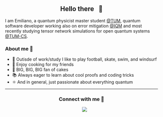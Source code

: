 <h2 align="center"> Hello there &nbsp; 👋 </h2>

I am Emiliano, a quantum physicist master student [@TUM](https://www.ph.tum.de/academics/msc/qst/qst/), quantum software developer working also on error mitigation [@IQM](https://www.meetiqm.com) and most recently studying tensor network simulations for open quantum systems [@TUM-CS](https://www5.in.tum.de/~quanTUMcomputing/people.html). 

### About me 👀

- 🌊 Outisde of work/study I like to play football, skate, swim, and windsurf
- 🥘 Enjoy cooking for my friends
- 🍰 BIG, BIG, BIG fan of cakes
- 📚 Always eager to learn about cool proofs and coding tricks
- ⚛️ And in general, just passionate about everything quantum 

<hr>
<h3 align="center" > Connect with me 🤝 </h3>
<p align="center">
 <div align="center" class="icons-social" style="margin-left: 10px;">
        <a style="margin-left: 10px;"  target="_blank" href="https://www.linkedin.com/in/cristian-emiliano-godinez-ramirez/">
			<img src="https://img.icons8.com/doodle/40/000000/linkedin--v2.png"></a>
  </div>
</p>

<!--
**EmilianoG-byte/EmilianoG-byte** is a ✨ _special_ ✨ repository because its `README.md` (this file) appears on your GitHub profile.
template:https://github.com/durgeshsamariya/awesome-github-profile-readme-templates/blob/master/templates/100rabhcsmc.md?plain=1
ideas: https://github.com/natestemen, https://github.com/josh146/josh146/blob/main/README.md?plain=1
Here are some ideas to get you started:

<img src="https://media.giphy.com/media/iY8CRBdQXODJSCERIr/giphy.gif" width="30" height="30" style="margin-right: 10px;">

- 🔭 I’m currently working on ...
- 🌱 I’m currently learning ...
- 👯 I’m looking to collaborate on ...
- 🤔 I’m looking for help with ...
- 💬 Ask me about ...
- 📫 How to reach me: ...
- 😄 Pronouns: ...
- ⚡ Fun fact: ...
-->
